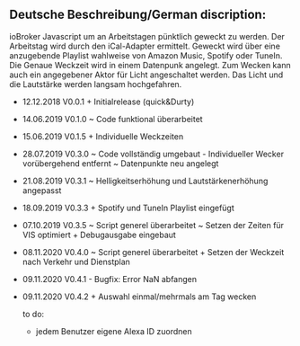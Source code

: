 
Deutsche Beschreibung/German discription:
-----------------------------------------

ioBroker Javascript um an Arbeitstagen pünktlich geweckt zu werden. Der Arbeitstag wird durch den iCal-Adapter ermittelt. Geweckt wird über eine anzugebende Playlist wahlweise von Amazon Music,
Spotify oder TuneIn. Die Genaue Weckzeit wird in einem Datenpunk angelegt. Zum Wecken kann auch ein angegebener Aktor für Licht angeschaltet werden. Das Licht und die Lautstärke werden langsam
hochgefahren.

* 12.12.2018  V0.0.1  + Initialrelease (quick&Durty)
* 14.06.2019  V0.1.0  ~ Code funktional überarbeitet
* 15.06.2019  V0.1.5  + Individuelle Weckzeiten
* 28.07.2019  V0.3.0  ~ Code vollständig umgebaut
                      - Individueller Wecker vorübergehend entfernt
                      ~ Datenpunkte neu angelegt
* 21.08.2019  V0.3.1  ~ Helligkeitserhöhung und Lautstärkenerhöhung angepasst
* 18.09.2019  V0.3.3  + Spotify und TuneIn Playlist eingefügt
* 07.10.2019  V0.3.5  ~ Script generel überarbeitet
                      ~ Setzen der Zeiten für VIS optimiert
                      + Debugausgabe eingebaut
* 08.11.2020  V0.4.0  ~ Script generel überarbeitet
                      + Setzen der Weckzeit nach Verkehr und Dienstplan
* 09.11.2020  V0.4.1  - Bugfix: Error NaN abfangen
* 09.11.2020  V0.4.2  + Auswahl einmal/mehrmals am Tag wecken

  to do:
   - jedem Benutzer eigene Alexa ID zuordnen 
